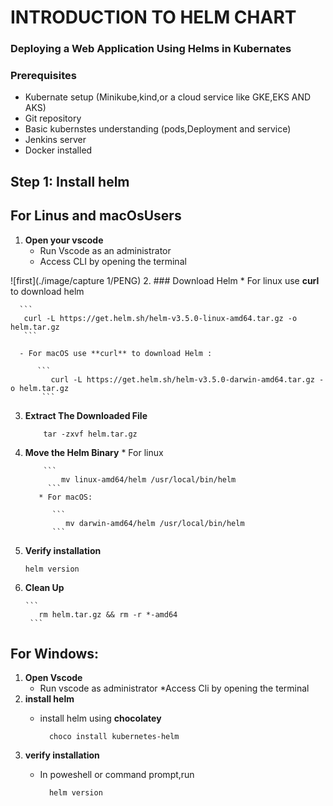 # INTRODUCTION TO HELM CHART
### Deploying a Web Application Using Helms in Kubernates
### Prerequisites
* Kubernate setup (Minikube,kind,or a cloud service like GKE,EKS AND AKS)
* Git repository
* Basic kubernstes understanding (pods,Deployment and service)
* Jenkins server
* Docker installed
## Step 1: Install helm
## For Linus and macOsUsers
1. **Open your vscode**
   * Run Vscode as an administrator
   * Access CLI by opening the terminal
     
  ![first](./image/capture 1/PENG)
2. ### Download Helm
     * For linux use **curl** to download helm

      ```
       curl -L https://get.helm.sh/helm-v3.5.0-linux-amd64.tar.gz -o helm.tar.gz
       ```

      - For macOS use **curl** to download Helm :

          ```
             curl -L https://get.helm.sh/helm-v3.5.0-darwin-amd64.tar.gz -o helm.tar.gz
           ``` 

3.  **Extract The Downloaded File**

     ```
         tar -zxvf helm.tar.gz
      ```

4.  **Move the Helm Binary**
          * For linux

            ```
                mv linux-amd64/helm /usr/local/bin/helm
             ```
           * For macOS:

              ```
                 mv darwin-amd64/helm /usr/local/bin/helm
              ```
  5. **Verify installation**

        ```
        helm version
       ```    
 6. **Clean Up**

        ```
           rm helm.tar.gz && rm -r *-amd64
         ```
            
      
## For Windows:
  1. **Open Vscode**
       * Run vscode as administrator
       *Access Cli by opening the terminal
  2. **install helm**
      * install helm using **chocolatey**

        ```
          choco install kubernetes-helm
         ```
  3. **verify installation**
      * In poweshell or command prompt,run

        ```
          helm version
        ```
        
